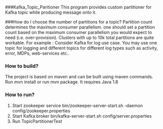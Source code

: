 ###Kafka_Topic_Paritioner
This program provides custom partitioner for Kafka topic while producing message onto it.

###How do I choose the number of partitions for a topic?
Partition count determines the maximum consumer parallelism.
one should set a partition count based on the maximum consumer parallelism you would expect to need (i.e. over-provision).
Clusters with up to 10k total partitions are quite workable. 
For example : Consider Kafka for log use case. You may use one topic for logging and different topics for different log types such as activity, error, MDPs, web-services etc..

### How to build?

The project is based on maven and can be built using maven commands.
Run mvn install or run mvn package.
It requires Java 1.8

###  How to run?
1. Start zookeeper service
   bin/zookeeper-server-start.sh -daemon config/zookeeper.properties
2. Start Kafka broker
   bin/kafka-server-start.sh config/server.properties
3. Run TopicPartitionerTest
